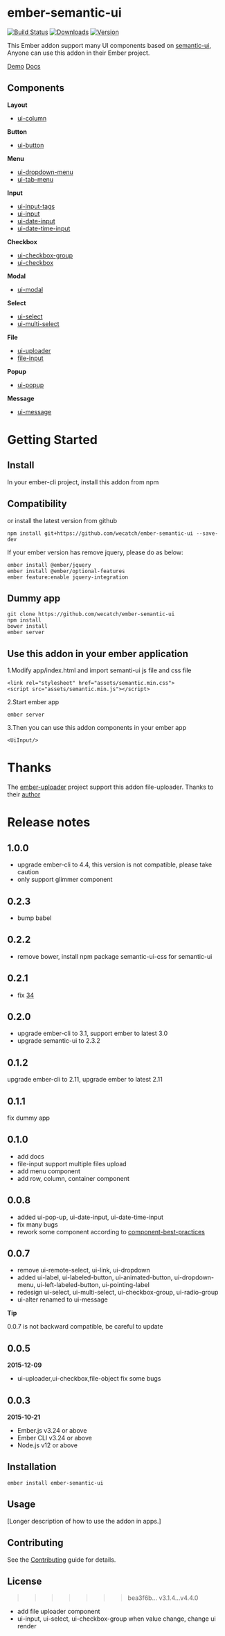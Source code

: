 # ember-semantic-ui

[![Build Status](https://github.com/wecatch/ember-semantic-ui/actions/workflows/ci.yml/badge.svg)](https://github.com/wecatch/ember-semantic-ui/actions)
[![Downloads](https://img.shields.io/npm/dt/ember-semantic-ui.svg)](https://www.npmjs.com/package/ember-semantic-ui)
[![Version](https://img.shields.io/npm/v/ember-semantic-ui.svg)](https://www.npmjs.com/package/ember-semantic-ui)

This Ember addon support many UI components based on [semantic-ui](http://semantic-ui.com), Anyone can use this addon in their Ember project. 


[Demo](http://wecatch.me/ember-semantic-ui/demo/)
[Docs](http://wecatch.me/ember-semantic-ui/docs/)


## Components

**Layout**

- [ui-column](http://wecatch.me/ember-semantic-ui/demo/#/ui-column)

**Button**

- [ui-button](http://wecatch.github.io/ember-semantic-ui/demo/#/ui-button)

**Menu**

- [ui-dropdown-menu](http://wecatch.github.io/ember-semantic-ui/demo/#/ui-dropdown-menu)
- [ui-tab-menu](http://wecatch.github.io/ember-semantic-ui/demo/#/ui-tab-menu)


**Input**

- [ui-input-tags](http://wecatch.github.io/ember-semantic-ui/demo/#/ui-input-tags)
- [ui-input](http://wecatch.github.io/ember-semantic-ui/demo/#/ui-input)
- [ui-date-input](http://wecatch.github.io/ember-semantic-ui/demo/#/ui-date-input)
- [ui-date-time-input](http://wecatch.github.io/ember-semantic-ui/demo/#/ui-date-time-input)


**Checkbox**

- [ui-checkbox-group](http://wecatch.github.io/ember-semantic-ui/demo/#/ui-checkbox-group)
- [ui-checkbox](http://wecatch.github.io/ember-semantic-ui/demo/#/ui-checkbox)


**Modal**

- [ui-modal](http://wecatch.github.io/ember-semantic-ui/demo/#/ui-modal)

**Select**

- [ui-select](http://wecatch.github.io/ember-semantic-ui/demo/#/ui-select)
- [ui-multi-select](http://wecatch.github.io/ember-semantic-ui/demo/#/ui-multi-select)

**File**

- [ui-uploader](http://wecatch.github.io/ember-semantic-ui/demo/#/ui-uploader)
- [file-input](http://wecatch.github.io/ember-semantic-ui/demo/#/file-input)


**Popup**

- [ui-popup](http://wecatch.github.io/ember-semantic-ui/demo/#/ui-popup)

**Message**

- [ui-message](http://wecatch.me/ember-semantic-ui/demo/ui-message)

# Getting Started

## Install

In your ember-cli project, install this addon from npm

## Compatibility

or install the latest version from github

```
npm install git+https://github.com/wecatch/ember-semantic-ui --save-dev
```

If your ember version has remove jquery, please do as below:
```
ember install @ember/jquery
ember install @ember/optional-features
ember feature:enable jquery-integration
```

## Dummy app

```
git clone https://github.com/wecatch/ember-semantic-ui
npm install
bower install
ember server
```

## Use this addon in your ember application


1.Modify app/index.html and import semanti-ui js file and css file


```
<link rel="stylesheet" href="assets/semantic.min.css">
<script src="assets/semantic.min.js"></script>
```


2.Start ember app 


```
ember server 
```


3.Then you can use this addon components in your ember app 


```
<UiInput/>
```


# Thanks 

The [ember-uploader](https://github.com/benefitcloud/ember-uploader) project support this addon file-uploader. Thanks to their [author](https://github.com/benefitcloud)

# Release notes


## 1.0.0

- upgrade ember-cli to 4.4, this version is not compatible, please take caution
- only support glimmer component

## 0.2.3

- bump babel

## 0.2.2

- remove bower, install npm package semantic-ui-css for semantic-ui

## 0.2.1

- fix [34](https://github.com/wecatch/ember-semantic-ui/issues/34)

## 0.2.0

- upgrade ember-cli to 3.1, support ember to latest 3.0
- upgrade semantic-ui to 2.3.2

## 0.1.2

upgrade ember-cli to 2.11, upgrade ember to latest 2.11

## 0.1.1

fix dummy app

## 0.1.0

- add docs
- file-input support multiple files upload
- add menu component
- add row, column, container component

## 0.0.8

- added ui-pop-up, ui-date-input, ui-date-time-input
- fix many bugs
- rework some component according to [component-best-practices](https://poteto.github.io/component-best-practices/)


## 0.0.7 

- remove ui-remote-select, ui-link, ui-dropdown
- added ui-label, ui-labeled-button, ui-animated-button, ui-dropdown-menu, ui-left-labeled-button, ui-pointing-label
- redesign ui-select, ui-multi-select, ui-checkbox-group, ui-radio-group
- ui-alter renamed to ui-message


**Tip**

0.0.7 is not backward compatible, be careful to update


## 0.0.5 

**2015-12-09**

- ui-uploader,ui-checkbox,file-object fix some bugs 

## 0.0.3 

**2015-10-21**

* Ember.js v3.24 or above
* Ember CLI v3.24 or above
* Node.js v12 or above


## Installation

```
ember install ember-semantic-ui
```


## Usage

[Longer description of how to use the addon in apps.]


## Contributing

See the [Contributing](CONTRIBUTING.md) guide for details.


## License
>>>>>>> bea3f6b... v3.1.4...v4.4.0

- add file uploader component
- ui-input, ui-select, ui-checkbox-group when value change, change ui render
